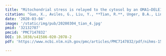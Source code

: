 ```yaml
---
title: "Mitochondrial stress is relayed to the cytosol by an OMA1–DELE1–HRI pathway."
citation: "Guo, X., Aviles, G., Liu, Y., **Tian, R.**, Unger, B.A., Lin, Y.H.T., Wiita, A.P., Xu, K., Correia, M.A. and Kampmann, M., *Nature*. 2020."
date: '2020-03-04'
image: '/static/img/pub/20200304_tian_4.jpg'
pmid: '32132707'
pmcid: 'PMC7147832'
DOI: 10.1038/s41586-020-2078-2
pdf: 'https://www.ncbi.nlm.nih.gov/pmc/articles/PMC7147832/pdf/nihms-1556365.pdf'

---
```

